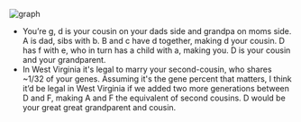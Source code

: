 ![graph](https://github.com/BillZito/billzito.github.io/blob/master/assets/IMG_4832.JPG?raw=true)

- You’re g, d is your cousin on your dads side and grandpa on moms side. A is dad, sibs with b. B and c have d together, making d your cousin. D has f with e, who in turn has a child with a, making you. D is your cousin and your grandparent.
- In West Virginia it's legal to marry your second-cousin, who shares ~1/32 of your genes. Assuming it's the gene percent that matters, I think it’d be legal in West Virginia if we added two more generations between D and F, making A and F the equivalent of second cousins. D would be your great great grandparent and cousin.
